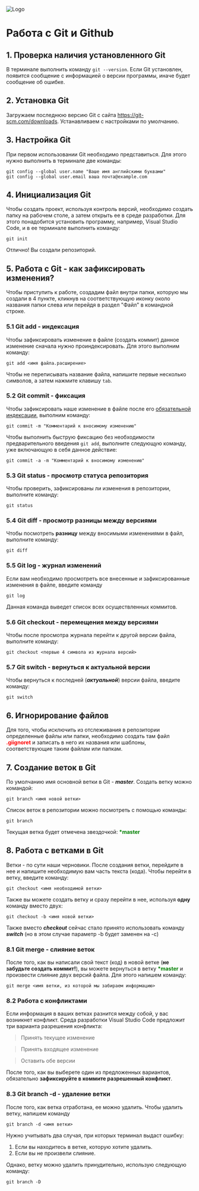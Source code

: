 ![Logo](Git-Logo-1788C.png)
# Работа с Git и Github

## 1. Проверка наличия установленного Git
В терминале выполнить команду `git --version`. Если Git установлен, появится сообщение с информацией о версии программы, иначе будет сообщение об ошибке.

## 2. Установка Git
Загружаем последнюю версию Git c сайта https://git-scm.com/downloads. 
Устанавливаем с настройками по умолчанию.

## 3. Настройка Git
При первом использовании Git необходимо представиться. Для этого нужно выполнить в терминале две команды:
```
git config --global user.name "Ваше имя английскими буквами"
git config --global user.email ваша почта@example.com
```

## 4. Инициализация Git
Чтобы создать проект, используя контроль версий, необходимо создать папку на рабочем столе, а затем открыть ее в среде разработки. Для этого понадобится установить программу, например, Visual Studio Code, и в ее терминале выполнить команду:
```
git init
```
Отлично! Вы создали репозиторий.

## 5. Работа с Git - как зафиксировать изменения?
Чтобы приступить к работе, создадим файл внутри папки, которую мы создали в 4 пункте, кликнув на соответствующую иконку около названия папки слева или перейдя в раздел "Файл" в командной строке. 

### 5.1 Git add - индексация
Чтобы зафиксировать изменение в файле (создать коммит) данное изменение сначала нужно проиндексировать. Для этого выполним команду:

```
git add <имя файла.расширение>
```
Чтобы не переписывать название файла, напишите первые несколько символов, а затем нажмите клавишу `tab`.

### 5.2 Git commit - фиксация

Чтобы зафиксировать наше изменение в файле после его <u>обязательной индексации</u>, выполним команду:

```
git commit -m "Комментарий к вносимому изменению"
```
Чтобы выполнить быструю фиксацию без необходимости предварительного введения `git add`, выполните следующую команду, уже включающую в себя данное действие:

```
git commit -a -m "Комментарий к вносимому изменению"
```

### 5.3 Git status - просмотр статуса репозитория
Чтобы проверить, зафиксированы ли изменения в репозитории, выполните команду:

```
git status
```

### 5.4 Git diff - просмотр разницы между версиями
Чтобы посмотреть **разницу** между вносимыми изменениями в файл, выполните команду:

```
git diff
```

### 5.5 Git log - журнал изменений
Если вам необходимо просмотреть все внесенные и зафиксированные изменения в файле, введите команду 

```
git log
```

Данная команда выведет список всех осуществленных коммитов.

### 5.6 Git checkout - перeмещения между версиями
Чтобы после просмотра журнала перейти к другой версии файла, выполните команду:

```
git checkout <первые 4 символа из журнала версий>
```
 
### 5.7 Git switch - вернуться к актуальной версии
Чтобы вернуться к последней (***актуальной***) версии файла, введите команду:

```
git switch
```

## 6. Игнорирование файлов
Для того, чтобы исключить из отслеживания в репозитории определенные файлы или папки, необходимо создать там файл <b style="color:red">.giignoret</b> и записать в него их названия или шаблоны, соответствующие таким файлам или папкам. 

## 7. Создание веток в Git
По умолчанию имя основной ветки в Git - ***master***.
Создать ветку можно командой:
```
git branch <имя новой ветки>
```
Список веток в репозитории можно посмотреть с помощью команды:
```
git branch
```
Текущая ветка будет отмечена звездочкой: <b style="color:green">*master</b>


## 8. Работа с ветками в Git
Ветки - по сути наши черновики. После создания ветки, перейдите в нее и напишите необходимую вам часть текста (кода).
Чтобы перейти в ветку, введите команду:
```
git checkout <имя необходимой ветки>
```
Также вы можете создать ветку и сразу перейти в нее, используя **одну** команду вместо двух:
```
git checkout -b <имя новой ветки>
```
Также вместо ***checkout*** сейчас стало принято использовать команду ***switch*** (но в этом случае параметр -b будет заменен на -с)

### 8.1 Git merge - слияние веток
После того, как вы написали свой текст (код) в новой ветке (**не забудьте создать коммит!**), вы можете вернуться в ветку <b style="color:green">*master</b> и произвести слияние двух версий файла. Для этого напишем команду:
```
git merge <имя ветки, из которой мы забираем информацию>
```
### 8.2 Работа с конфликтами
Если информация в ваших ветках разнится между собой, у вас возникнет конфликт. Среда разработки Visual Studio Code предложит три варианта разрешения конфликта:
> Принять текущее изменение

> Принять входящее изменение

> Оставить обе версии

После того, как вы выберете один из предложенных вариантов, обязательно **зафиксируйте в коммите разрешенный конфликт**.

### 8.3 Git branch -d - удаление ветки
После того, как ветка отработана, ее можно удалить. Чтобы удалить ветку, напишем команду
```
git branch -d <имя ветки>
```
Нужно учитывать два случая, при которых терминал выдаст ошибку:
1. Если вы находитесь в ветке, которую хотите удалить.
2. Если вы не произвели слияние.

Однако, ветку можно удалить принудительно, использую следующую команду:
```
git branch -D
```
